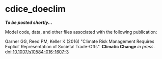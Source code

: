 # cdice_doeclim
**_To be posted shortly..._**

Model code, data, and other files associated with the following publication:

Garner GG, Reed PM, Keller K (2016) "Climate Risk Management Requires Explicit Representation of Societal Trade-Offs". **Climatic Change** *in press*. doi:[10.1007/s10584-016-1607-3](http://dx.doi.org/10.1007/s10584-016-1607-3)
